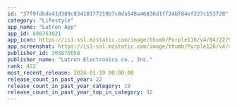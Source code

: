 ```yaml
---
id: "37f9fdbde41d389c83410177219b7c8da548a46836d1ff24bf84ef227c153728"
category: "Lifestyle"
app_name: "Lutron App"
app_id: 886753021
app_icon: https://is1-ssl.mzstatic.com/image/thumb/Purple116/v4/84/22/9c/84229ca1-9598-f4df-fcf9-448efb498cc9/AppIcon-0-1x_U007emarketing-0-7-0-85-220.png/1024x1024bb.png
app_screenshot: https://is1-ssl.mzstatic.com/image/thumb/Purple126/v4/ce/d3/b4/ced3b40c-719e-00a7-379c-d178231ebea6/05887ff2-d319-4edd-82be-f9db66a7b97e_1242x2688_update_2.jpg/1242x2688bb.png
publisher_id: 303875058
publisher_name: "Lutron Electronics co., Inc."
rank: 422
most_recent_release: 2024-01-19 00:00:00
release_count_in_past_year: 22
release_count_in_past_year_category: 19
release_count_in_past_year_top_in_category: 32
---
```

